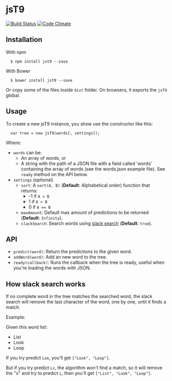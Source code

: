 # jsT9

[![Build Status](https://travis-ci.org/talyssonoc/jsT9.svg?branch=master)](https://travis-ci.org/talyssonoc/jsT9) [![Code Climate](https://codeclimate.com/github/talyssonoc/jsT9/badges/gpa.svg)](https://codeclimate.com/github/talyssonoc/jsT9)

## Installation

With npm

```
  $ npm install jst9 --save
```

With Bower

```
  $ bower install jst9 --save
```

Or copy some of the files inside `dist` folder.
On browsers, it exports the `jsT9` global.

## Usage

To create a new jsT9 instance, you show use the constructor like this:

```
  var tree = new jsT9(words[, settings]);
```

Where:

- `words` can be:
  - An array of words, or
  - A string with the path of a JSON file with a field called 'words' containing the array of words (see the words.json example file). See `ready` method on the API below.
- `settings` (optional)
  - `sort`: A `sort(A, B)` (__Default__: Alphabetical order) function that returns:  
    - -1 if `A < B`
    - 1 if `A > B`
    - 0 if `A == B`
  - `maxAmount`: Default max amount of predictions to be returned (__Default__: `Infinity`).
  - `slackSearch`: Search words using [slack search](#how-slack-search-works) (__Default__: `true`).

## API

- `predict(word)`: Return the predictions to the given word.
- `addWord(word)`: Add an new word to the tree.
- `ready(callback)`: Runs the callback when the tree is ready, useful when you're loading the words with JSON.

## How slack search works

If no complete word in the tree matches the searched word, the slack search will remove the last character of the word, one by one, until it finds a match.

Example:

Given this word list:
  - List
  - Look
  - Loop

If you try predict `Loo`, you'll get `["Look", "Loop"]`.

But if you try predict `Lx`, the algorithm won't find a match, so it will remove the "x" and try to predict `L`, then you'll get `["List", "Look", "Loop"]`.
